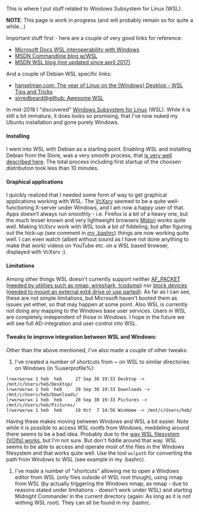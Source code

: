 This is where I put stuff related to Windows Subsystem for Linux (WSL).

**NOTE**: This page is work in progress (and will probably remain so for quite a while...)

Important stuff first - here are a couple of very good links for reference:
- [Microsoft Docs WSL interoperability with Windows](https://docs.microsoft.com/en-us/windows/wsl/interop)
- [MSDN Commandline blog w/WSL](https://blogs.msdn.microsoft.com/commandline/tag/wsl/)
- [MSDN WSL blog (not updated since april 2017)](https://blogs.msdn.microsoft.com/wsl/)

And a couple of Debian WSL specific links:
- [hanselman.com: The year of Linux on the (Windows) Desktop - WSL Tips and Tricks](https://www.hanselman.com/blog/TheYearOfLinuxOnTheWindowsDesktopWSLTipsAndTricks.aspx)
- [sirredbeard@github: Awesome WSL](https://github.com/sirredbeard/Awesome-WSL)

In mid-2018 I "discovered" [Windows Subsystem for Linux](https://en.wikipedia.org/wiki/Windows_Subsystem_for_Linux) (WSL). While it is still a bit immature, it does looks so promising, that I've now nuked my Ubuntu installation and gone purely Windows.

#### Installing
I went into WSL with Debian as a starting point. Enabling WSL and installing Debian from the Store, was a very smooth process, that [is very well described here](https://docs.microsoft.com/en-us/windows/wsl/install-win10). The total process including first startup of the choosen distribution took less than 10 minutes.

#### Graphical applications
I quickly realized that I needed some form of way to get graphical applications working with WSL. The [VcXsrv](https://sourceforge.net/projects/vcxsrv/) seemed to be a quite well-functioning X-server under Windows, and I am now a happy user of that. Apps doesn't always run smoothly - i.e. Firefox is a bit of a heavy one, but the much lesser known and very lightweight browsers [Midori](https://www.midori-browser.org/) works quite well.
Making VcXsrv work with WSL took a bit of fiddeling, but after figuring out the hick-up (see comment in [my .bashrc](https://github.com/boegh/wsl/blob/master/.bashrc)) things are now working quite well. I can even watch (albeit without sound as I have not done anything to make that work) videos on YouTube etc. on a WSL based browser, displayed with VcXsrv :).

#### Limitations
Among other things WSL doesn't currently support neither [AF_PACKET (needed by utilities such as nmap, wireshark, tcpdump)](https://github.com/Microsoft/WSL/issues/1628) nor [block devices (needed to mount an external ext4 drive or use parted)](https://github.com/Microsoft/WSL/issues/689). As far as I can see, these are not simple limitations, but Microsoft haven't booted them as issues yet either, so that may happen at some point.
Also WSL is currently not doing any mapping to the Windows base user services. Users in WSL are completely independent of those in Windows. I hope in the future we will see full AD-integration and user control into WSL.

#### Tweaks to improve integration between WSL and Windows:
Other than the above mentioned, I've also made a couple of other tweaks:

1. I've created a number of shortcuts from ~ on WSL to similar directories on Windows (in %userprofile%):
```
lrwxrwxrwx 1 heb  heb     27 Sep 30 19:33 Desktop -> /mnt/c/Users/heb/Desktop/
lrwxrwxrwx 1 heb  heb     29 Sep 30 19:33 Downloads -> /mnt/c/Users/heb/Downloads/
lrwxrwxrwx 1 heb  heb     28 Sep 30 19:33 Pictures -> /mnt/c/Users/heb/Pictures/
lrwxrwxrwx 1 heb  heb     19 Oct  7 14:56 WinHome -> /mnt/c/Users/heb/
```
Having these makes moving between Windows and WSL a bit easier. Note while it is possible to access WSL rootfs from Windows, meddeling around there seems to be a bad idea. Probably due to the [way WSL filesystem (VOIfs) works](https://blogs.msdn.microsoft.com/wsl/2016/06/15/wsl-file-system-support/), but I'm not sure. But don't fiddle around that way. WSL seems to be able to access and operate most of the files in the Windows filesystem and that works quite well. Use the tool `wslpath` for converting the path from Windows to WSL (see example in my .bashrc).

1. I've made a number of "shortcuts" allowing me to open a Windows editor from WSL (only files outside of WSL root though), using nmap from WSL (by actually triggering the Windows nmap, as nmap - due to reasons stated under limitations - doesn't work under WSL) and starting Midnight Commander in the current directory (again: As long as it is not withing WSL root). They can all be found in my .bashrc.

